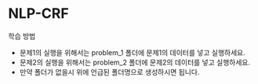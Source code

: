 # NLP-CRF
학습 방법
- 문제1의 실행을 위해서는 problem_1 폴더에 문제1의 데이터를 넣고 실행하세요.
- 문제2의 실행을 위해서는 problem_2 폴더에 문제2의 데이터를 넣고 실행하세요.
- 만약 폴더가 없을시 위에 언급된 폴더명으로 생성하시면 됩니다.
